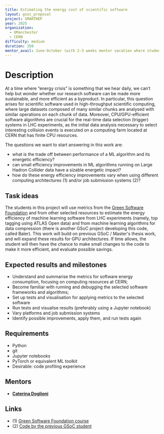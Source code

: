 ```yaml
---
title: Estimating the energy cost of scientific software
layout: gsoc_proposal
project: SMARTHEP
year: 2025
organization:
  - UManchester
  - CERN
difficulty: medium
duration: 350
mentor_avail: June-October (with 2-3 weeks mentor vacation where student will work independently with minimal guidance)
---
```

# Description

At a time where “energy crisis” is something that we hear daily,
we can’t help but wonder whether our research software can be made more sustainable,
and more efficient as a byproduct.
In particular, this question arises for scientific software used in high-throughput scientific
computing, where large datasets composed of many similar chunks are analysed with similar operations
on each chunk of data.
Moreover, CPU/GPU-efficient software algorithms are crucial for the real-time data selection (trigger)
systems in LHC experiments,
as the initial data analysis necessary to select interesting collision events
is executed on a computing farm located at CERN that has finite CPU resources.

The questions we want to start answering in this work are:
   * what is the trade off between performance of a ML algorithm and its energetic efficiency?
   * can small efficiency improvements in ML algorithms running on Large Hadron Collider data
   have a sizable energetic impact?
   * how do these energy efficiency improvements vary
   when using different computing architectures (1) and/or job submission systems (2)?

## Task ideas

The students in this project will use metrics from the [Green Software Foundation](<https://greensoftware.foundation>)
and from other selected resources to estimate the energy efficiency of machine learning software from LHC experiments 
(namely, top tagging using ATLAS Open data) and from machine learning algorithms for data compression
(there is another GSoC project developing this code, called Baler).
This work will build on previous GSoC / Master's thesis work, and will expand these results for GPU architectures. 
If time allows, the student will then have the chance to make small changes to the code
to make it more efficient, and evaluate possible savings.

## Expected results and milestones

 * Understand and summarise the metrics for software energy consumption, focusing on computing resources at CERN;
 * Become familiar with running and debugging the selected software frameworks and algorithms;
 * Set up tests and visualisation for applying metrics to the selected software
 * Run tests and visualise results (preferably using a Jupyter notebook)
 * Vary platforms and job submission systems
 * Identify possible improvements, apply them, and run tests again

## Requirements

 * Python
 * git
 * Jupyter notebooks
 * PyTorch or equivalent ML toolkit 
 * Desirable: code profiling experience

## Mentors

 * **[Caterina Doglioni](mailto:caterina.doglioni@cern.ch)**

## Links

 * (1) [Green Software Foundation course](<https://learn.greensoftware.foundation/>)
 * (2) [Code by the previous GSoC student](<https://summerofcode.withgoogle.com/archive/2023/projects/Nks9akq7>) 

